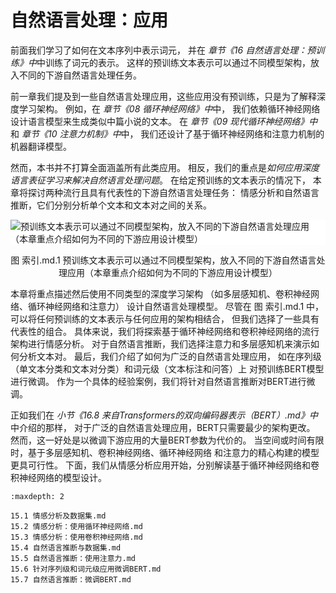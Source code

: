 # 自然语言处理：应用


前面我们学习了如何在文本序列中表示词元，
并在 *章节《16 自然语言处理：预训练》中*中训练了词元的表示。
这样的预训练文本表示可以通过不同模型架构，放入不同的下游自然语言处理任务。

前一章我们提及到一些自然语言处理应用，这些应用没有预训练，只是为了解释深度学习架构。
例如，在 *章节《08 循环神经网络》中*中，
我们依赖循环神经网络设计语言模型来生成类似中篇小说的文本。
在 *章节《09 现代循环神经网络》中*和 *章节《10 注意力机制》中*中，
我们还设计了基于循环神经网络和注意力机制的机器翻译模型。

然而，本书并不打算全面涵盖所有此类应用。
相反，我们的重点是*如何应用深度语言表征学习来解决自然语言处理问题*。
在给定预训练的文本表示的情况下，
本章将探讨两种流行且具有代表性的下游自然语言处理任务：
情感分析和自然语言推断，它们分别分析单个文本和文本对之间的关系。

<img src="C:/Users/17100/Desktop/知识库/深度学习方法/img/nlp-map-app.svg" alt="预训练文本表示可以通过不同模型架构，放入不同的下游自然语言处理应用（本章重点介绍如何为不同的下游应用设计模型）" style="width:;display:block;margin-left:auto;margin-right:auto;background-color: white;">
<p style="text-align:center">图 索引.md.1 预训练文本表示可以通过不同模型架构，放入不同的下游自然语言处理应用（本章重点介绍如何为不同的下游应用设计模型）</p>
本章将重点描述然后使用不同类型的深度学习架构
（如多层感知机、卷积神经网络、循环神经网络和注意力）
设计自然语言处理模型。
尽管在 图 索引.md.1 中，
可以将任何预训练的文本表示与任何应用的架构相结合，
但我们选择了一些具有代表性的组合。
具体来说，我们将探索基于循环神经网络和卷积神经网络的流行架构进行情感分析。
对于自然语言推断，我们选择注意力和多层感知机来演示如何分析文本对。
最后，我们介绍了如何为广泛的自然语言处理应用，
如在序列级（单文本分类和文本对分类）和词元级（文本标注和问答）上
对预训练BERT模型进行微调。
作为一个具体的经验案例，我们将针对自然语言推断对BERT进行微调。

正如我们在 *小节《16.8 来自Transformers的双向编码器表示（BERT）.md》中*中介绍的那样，
对于广泛的自然语言处理应用，BERT只需要最少的架构更改。
然而，这一好处是以微调下游应用的大量BERT参数为代价的。
当空间或时间有限时，基于多层感知机、卷积神经网络、循环神经网络
和注意力的精心构建的模型更具可行性。
下面，我们从情感分析应用开始，分别解读基于循环神经网络和卷积神经网络的模型设计。

```toc
:maxdepth: 2

15.1 情感分析及数据集.md
15.2 情感分析：使用循环神经网络.md
15.3 情感分析：使用卷积神经网络.md
15.4 自然语言推断与数据集.md
15.5 自然语言推断：使用注意力.md
15.6 针对序列级和词元级应用微调BERT.md
15.7 自然语言推断：微调BERT.md
```
